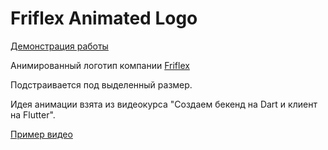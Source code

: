 # Friflex Animated Logo  
[Демонстрация работы](https://artembark.github.io/friflex_logo_animation/#/)   

Анимированный логотип компании [Friflex](https://friflex.com/)  

Подстраивается под выделенный размер.  

Идея анимации взята из видеокурса "Создаем бекенд на Dart и клиент на Flutter".   

[Пример видео](https://youtu.be/sMGLD5QeDTo?t=12)
